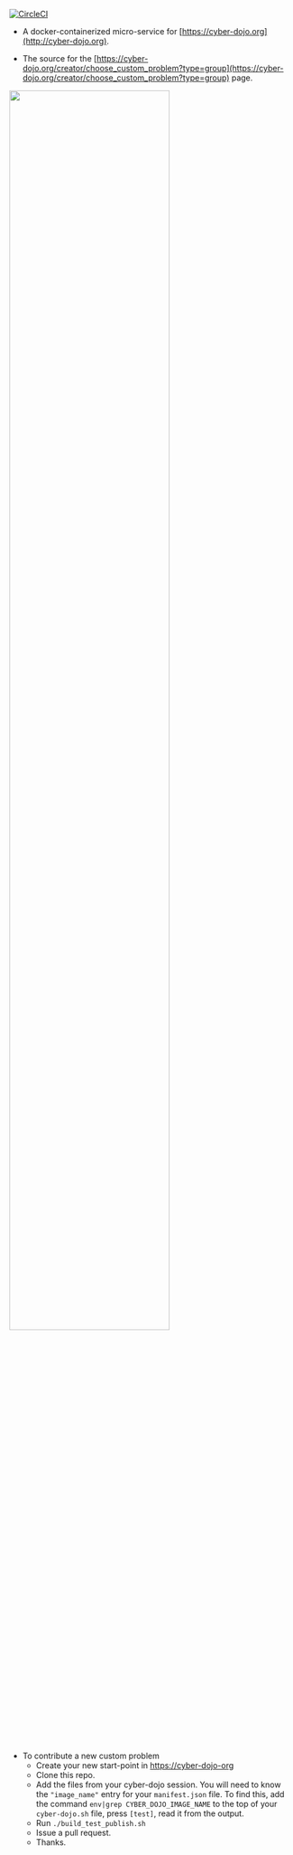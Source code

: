 
[![CircleCI](https://circleci.com/gh/cyber-dojo/custom-start-points.svg?style=svg)](https://circleci.com/gh/cyber-dojo/custom-start-points)

- A docker-containerized micro-service for [https://cyber-dojo.org](http://cyber-dojo.org).

- The source for the [https://cyber-dojo.org/creator/choose_custom_problem?type=group](https://cyber-dojo.org/creator/choose_custom_problem?type=group) page.

<img width="75%" src="https://user-images.githubusercontent.com/252118/97069640-7a560680-15c9-11eb-8bd6-8309c87df764.png">

- To contribute a new custom problem
  - Create your new start-point in [https://cyber-dojo-org](https://cyber-dojo-org)
  - Clone this repo.
  - Add the files from your cyber-dojo session. You will need to know the `"image_name"` entry for your
    `manifest.json` file. To find this, add the command `env|grep CYBER_DOJO_IMAGE_NAME` to the top of your
    `cyber-dojo.sh` file, press `[test]`, read it from the output.
  - Run `./build_test_publish.sh`
  - Issue a pull request.
  - Thanks.
